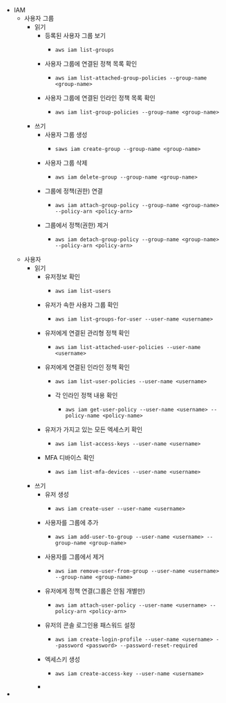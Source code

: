 - IAM
	- 사용자 그룹
		- 읽기
			- 등록된 사용자 그룹 보기
				- ```shell
				  aws iam list-groups
				  ```
			- 사용자 그룹에 연결된 정책 목록 확인
				- ```shell
				  aws iam list-attached-group-policies --group-name <group-name>
				  ```
			- 사용자 그룹에 연결된 인라인 정책 목록 확인
				- ```shell
				  aws iam list-group-policies --group-name <group-name>
				  ```
		- 쓰기
			- 사용자 그룹 생성
				- ```shell
				  saws iam create-group --group-name <group-name>
				  ```
			- 사용자 그룹 삭제
				- ```shell
				  aws iam delete-group --group-name <group-name>
				  ```
			- 그룹에 정책(권한) 연결
				- ```shell
				  aws iam attach-group-policy --group-name <group-name> --policy-arn <policy-arn>
				  ```
			- 그룹에서 정책(권한) 제거
				- ```shell
				  aws iam detach-group-policy --group-name <group-name> --policy-arn <policy-arn>
				  ```
	- 사용자
		- 읽기
			- 유저정보 확인
				- ```shell
				  aws iam list-users
				  ```
			- 유저가 속한 사용자 그룹 확인
				- ```shell
				  aws iam list-groups-for-user --user-name <username>
				  ```
			- 유저에게 연결된 관리형 정책 확인
				- ```shell
				  aws iam list-attached-user-policies --user-name <username>
				  ```
			- 유저에게 연결된 인라인 정책 확인
				- ```shell
				  aws iam list-user-policies --user-name <username>
				  ```
				- 각 인라인 정책 내용 확인
					- ```shell
					  aws iam get-user-policy --user-name <username> --policy-name <policy-name>
					  ```
			- 유저가 가지고 있는 모든 엑세스키 확인
				- ```shell
				  aws iam list-access-keys --user-name <username>
				  ```
			- MFA 디바이스 확인
				- ```shell
				  aws iam list-mfa-devices --user-name <username>
				  ```
		- 쓰기
			- 유저 생성
				- ```shell
				  aws iam create-user --user-name <username>
				  ```
			- 사용자를 그룹에 추가
				- ```shell
				  aws iam add-user-to-group --user-name <username> --group-name <group-name>
				  ```
			- 사용자를 그룹에서 제거
				- ```shell
				  aws iam remove-user-from-group --user-name <username> --group-name <group-name>
				  ```
			- 유저에게 정책 연결(그룹은 안됨 개별만)
				- ```shell
				  aws iam attach-user-policy --user-name <username> --policy-arn <policy-arn>
				  ```
			- 유저의 콘솔 로그인용 패스워드 설정
				- ```shell
				  aws iam create-login-profile --user-name <username> --password <password> --password-reset-required
				  ```
			- 엑세스키 생성
				- ```shell
				  aws iam create-access-key --user-name <username>
				  ```
			-
-